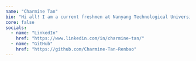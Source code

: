 ```yaml
---
name: "Charmine Tan"
bio: "Hi all! I am a current freshmen at Nanyang Technological University, enrolled in the Bachelor of Applied Computing in Finance."
core: false
socials:
  - name: "LinkedIn"
    href: "https://www.linkedin.com/in/charmine-tan/"
  - name: "GitHub"
    href: "https://github.com/Charmine-Tan-Renbao"
---
```

